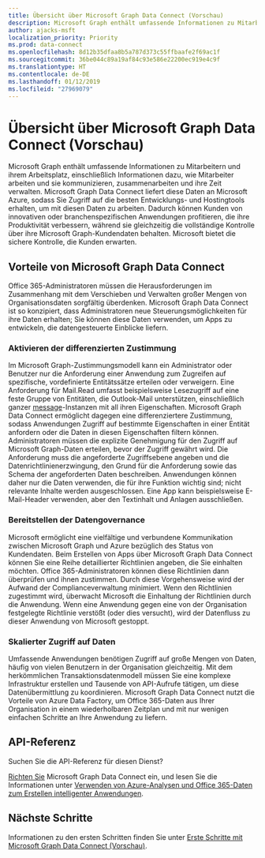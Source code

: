 ```yaml
---
title: Übersicht über Microsoft Graph Data Connect (Vorschau)
description: Microsoft Graph enthält umfassende Informationen zu Mitarbeitern und ihrem Arbeitsplatz, einschließlich Informationen dazu, wie Mitarbeiter arbeiten und sie kommunizieren, zusammenarbeiten und ihre Zeit verwalten. Microsoft Graph Data Connect liefert diese Daten an Microsoft Azure, sodass Sie Zugriff auf die besten Entwicklungs- und Hostingtools erhalten, um mit diesen Daten zu arbeiten. Dadurch können Kunden von innovativen oder branchenspezifischen Anwendungen profitieren, die ihre Produktivität verbessern, während sie gleichzeitig die vollständige Kontrolle über ihre Microsoft Graph-Kundendaten behalten. Microsoft bietet die sichere Kontrolle, die Kunden erwarten.
author: ajacks-msft
localization_priority: Priority
ms.prod: data-connect
ms.openlocfilehash: 8d12b35dfaa8b5a787d373c55ffbaafe2f69ac1f
ms.sourcegitcommit: 36be044c89a19af84c93e586e22200ec919e4c9f
ms.translationtype: HT
ms.contentlocale: de-DE
ms.lasthandoff: 01/12/2019
ms.locfileid: "27969079"
---
```

# <a name="overview-of-microsoft-graph-data-connect-preview"></a>Übersicht über Microsoft Graph Data Connect (Vorschau)
Microsoft Graph enthält umfassende Informationen zu Mitarbeitern und ihrem Arbeitsplatz, einschließlich Informationen dazu, wie Mitarbeiter arbeiten und sie kommunizieren, zusammenarbeiten und ihre Zeit verwalten. Microsoft Graph Data Connect liefert diese Daten an Microsoft Azure, sodass Sie Zugriff auf die besten Entwicklungs- und Hostingtools erhalten, um mit diesen Daten zu arbeiten. Dadurch können Kunden von innovativen oder branchenspezifischen Anwendungen profitieren, die ihre Produktivität verbessern, während sie gleichzeitig die vollständige Kontrolle über ihre Microsoft Graph-Kundendaten behalten. Microsoft bietet die sichere Kontrolle, die Kunden erwarten.

## <a name="why-use-microsoft-graph-data-connect"></a>Vorteile von Microsoft Graph Data Connect
Office 365-Administratoren müssen die Herausforderungen im Zusammenhang mit dem Verschieben und Verwalten großer Mengen von Organisationsdaten sorgfältig überdenken. Microsoft Graph Data Connect ist so konzipiert, dass Administratoren neue Steuerungsmöglichkeiten für ihre Daten erhalten; Sie können diese Daten verwenden, um Apps zu entwickeln, die datengesteuerte Einblicke liefern. 

### <a name="enable-granular-consent"></a>Aktivieren der differenzierten Zustimmung

Im Microsoft Graph-Zustimmungsmodell kann ein Administrator oder Benutzer nur die Anforderung einer Anwendung zum Zugreifen auf spezifische, vordefinierte Entitätssätze erteilen oder verweigern. Eine Anforderung für Mail.Read umfasst beispielsweise Lesezugriff auf eine feste Gruppe von Entitäten, die Outlook-Mail unterstützen, einschließlich ganzer [message](/graph/api/resources/message?view=graph-rest-1.0)-Instanzen mit all ihren Eigenschaften. Microsoft Graph Data Connect ermöglicht dagegen eine differenziertere Zustimmung, sodass Anwendungen Zugriff auf bestimmte Eigenschaften in einer Entität anfordern oder die Daten in diesen Eigenschaften filtern können. Administratoren müssen die explizite Genehmigung für den Zugriff auf Microsoft Graph-Daten erteilen, bevor der Zugriff gewährt wird. Die Anforderung muss die angeforderte Zugriffsebene angeben und die Datenrichtlinienerzwingung, den Grund für die Anforderung sowie das Schema der angeforderten Daten beschreiben. Anwendungen können daher nur die Daten verwenden, die für ihre Funktion wichtig sind; nicht relevante Inhalte werden ausgeschlossen. Eine App kann beispielsweise E-Mail-Header verwenden, aber den Textinhalt und Anlagen ausschließen. 

### <a name="provide-data-governance"></a>Bereitstellen der Datengovernance
Microsoft ermöglicht eine vielfältige und verbundene Kommunikation zwischen Microsoft Graph und Azure bezüglich des Status von Kundendaten. Beim Erstellen von Apps über Microsoft Graph Data Connect können Sie eine Reihe detaillierter Richtlinien angeben, die Sie einhalten möchten. Office 365-Administratoren können diese Richtlinien dann überprüfen und ihnen zustimmen. Durch diese Vorgehensweise wird der Aufwand der Complianceverwaltung minimiert. Wenn den Richtlinien zugestimmt wird, überwacht Microsoft die Einhaltung der Richtlinien durch die Anwendung. Wenn eine Anwendung gegen eine von der Organisation festgelegte Richtlinie verstößt (oder dies versucht), wird der Datenfluss zu dieser Anwendung von Microsoft gestoppt. 

### <a name="get-access-to-data-at-scale"></a>Skalierter Zugriff auf Daten
Umfassende Anwendungen benötigen Zugriff auf große Mengen von Daten, häufig von vielen Benutzern in der Organisation gleichzeitig. Mit dem herkömmlichen Transaktionsdatenmodell müssen Sie eine komplexe Infrastruktur erstellen und Tausende von API-Aufrufe tätigen, um diese Datenübermittlung zu koordinieren. Microsoft Graph Data Connect nutzt die Vorteile von Azure Data Factory, um Office 365-Daten aus Ihrer Organisation in einem wiederholbaren Zeitplan und mit nur wenigen einfachen Schritte an Ihre Anwendung zu liefern.

## <a name="api-reference"></a>API-Referenz
Suchen Sie die API-Referenz für diesen Dienst?

[Richten Sie](data-connect-get-started.md) Microsoft Graph Data Connect ein, und lesen Sie die Informationen unter [Verwenden von Azure-Analysen und Office 365-Daten zum Erstellen intelligenter Anwendungen](https://github.com/OfficeDev/MS-Graph-Data-Connect/wiki).


## <a name="next-steps"></a>Nächste Schritte
Informationen zu den ersten Schritten finden Sie unter [Erste Schritte mit Microsoft Graph Data Connect (Vorschau)](data-connect-get-started.md).
